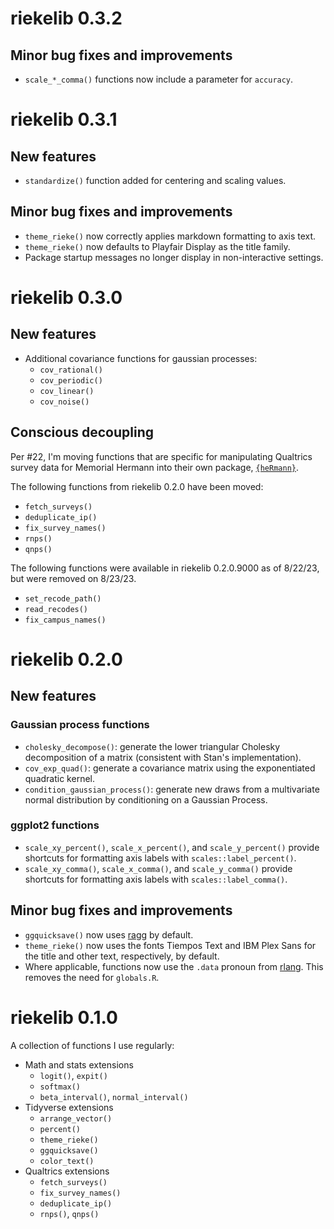 # riekelib 0.3.2

## Minor bug fixes and improvements

* `scale_*_comma()` functions now include a parameter for `accuracy`.

# riekelib 0.3.1

## New features

* `standardize()` function added for centering and scaling values. 

## Minor bug fixes and improvements

* `theme_rieke()` now correctly applies markdown formatting to axis text.
* `theme_rieke()` now defaults to Playfair Display as the title family.
* Package startup messages no longer display in non-interactive settings.

# riekelib 0.3.0

## New features

* Additional covariance functions for gaussian processes:
  * `cov_rational()`
  * `cov_periodic()`
  * `cov_linear()`
  * `cov_noise()`
  
## Conscious decoupling

Per #22, I'm moving functions that are specific for manipulating Qualtrics survey data for Memorial Hermann into their own package, [`{heRmann}`](https://github.com/markjrieke/heRmann). 

The following functions from riekelib 0.2.0 have been moved:

* `fetch_surveys()`
* `deduplicate_ip()`
* `fix_survey_names()`
* `rnps()`
* `qnps()`

The following functions were available in riekelib 0.2.0.9000 as of 8/22/23, but were removed on 8/23/23. 

* `set_recode_path()`
* `read_recodes()`
* `fix_campus_names()`

# riekelib 0.2.0

## New features

### Gaussian process functions

* `cholesky_decompose()`: generate the lower triangular Cholesky decomposition of 
  a matrix (consistent with Stan's implementation).
* `cov_exp_quad()`: generate a covariance matrix using the exponentiated 
  quadratic kernel.
* `condition_gaussian_process()`: generate new draws from a multivariate normal
  distribution by conditioning on a Gaussian Process.

### ggplot2 functions

* `scale_xy_percent()`, `scale_x_percent()`, and `scale_y_percent()` provide 
  shortcuts for formatting axis labels with `scales::label_percent()`.
* `scale_xy_comma()`, `scale_x_comma()`, and `scale_y_comma()` provide shortcuts
  for formatting axis labels with `scales::label_comma()`. 
  
## Minor bug fixes and improvements

* `ggquicksave()` now uses [ragg](https://ragg.r-lib.org/) by default.
* `theme_rieke()` now uses the fonts Tiempos Text and IBM Plex Sans for the 
  title and other text, respectively, by default.
* Where applicable, functions now use the `.data` pronoun from 
  [rlang](https://rlang.r-lib.org/). This removes the need for `globals.R`. 

# riekelib 0.1.0

A collection of functions I use regularly:

* Math and stats extensions
  * `logit()`, `expit()`
  * `softmax()`
  * `beta_interval()`, `normal_interval()`
* Tidyverse extensions
  * `arrange_vector()`
  * `percent()`
  * `theme_rieke()`
  * `ggquicksave()`
  * `color_text()`
* Qualtrics extensions
  * `fetch_surveys()`
  * `fix_survey_names()`
  * `deduplicate_ip()`
  * `rnps()`, `qnps()`
